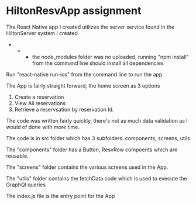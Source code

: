 # HiltonResvApp assignment
The React Native app I created utilizes the server service found in the HiltonServer system I created.

* * * the node_modules folder was no uploaded, running "npm install" from the command line should install all dependencies

Run "react-native run-ios" from the command line to run the app.

The App is fairly straight forward, the home screen as 3 options
  1.  Create a reservation
  2.  View All reservations
  3.  Retrieve a reservsation by reservation Id.
  
The code was written fairly quickly, there's not as much data validation as I would of done with more time.

The code is in src folder which has 3 subfolders:  components, screens, utils

The "components" folder has a Button, ResvRow compoents which are reusable.

The "screens" folder contains the various screens used in the App.

The "utils" folder contains the fetchData code which is used to execute the GraphQl queries

The index.js file is the entry point for the App

